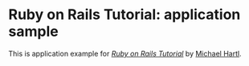 # Ruby on Rails Tutorial: application sample

This is application example for
[*Ruby on Rails Tutorial*](http://railstutorial.org/)
by [Michael Hartl](http://michaelhartl.com/).
